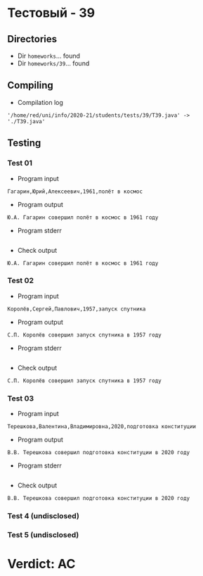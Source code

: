 # Тестовый - 39
## Directories
- Dir `homeworks`... found
- Dir `homeworks/39`... found
## Compiling
- Compilation log
```
'/home/red/uni/info/2020-21/students/tests/39/T39.java' -> './T39.java'

```
## Testing
### Test 01
- Program input
```
Гагарин,Юрий,Алексеевич,1961,полёт в космос

```
- Program output
```
Ю.А. Гагарин совершил полёт в космос в 1961 году

```
- Program stderr
```

```
- Check output
```
Ю.А. Гагарин совершил полёт в космос в 1961 году

```
### Test 02
- Program input
```
Королёв,Сергей,Павлович,1957,запуск спутника

```
- Program output
```
С.П. Королёв совершил запуск спутника в 1957 году

```
- Program stderr
```

```
- Check output
```
С.П. Королёв совершил запуск спутника в 1957 году

```
### Test 03
- Program input
```
Терешкова,Валентина,Владимировна,2020,подготовка конституции

```
- Program output
```
В.В. Терешкова совершил подготовка конституции в 2020 году

```
- Program stderr
```

```
- Check output
```
В.В. Терешкова совершил подготовка конституции в 2020 году

```
### Test 4 (undisclosed)
### Test 5 (undisclosed)
# Verdict: AC
